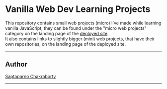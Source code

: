 # Vanilla Web Dev Learning Projects

This repository contains small web projects (micro) I've made while learning vanilla JavaScript, they can be found under the "micro web projects" category on the landing page of the [deployed site](https://schak04.github.io/learning-vanilla-webdev-projects/).  
It also contains links to slightly bigger (mini) web projects, that have their own repositories, on the landing page of the deployed site.

---

## Author

[Saptaparno Chakraborty](https://github.com/schak04)

---
